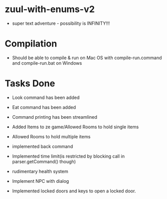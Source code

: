 # zuul-with-enums-v2
 - super text adventure - possibility is INFINITY!!!
  
# Compilation
 - Should be able to compile & run on Mac OS with compile-run.command and compile-run.bat on Windows

# Tasks Done
- Look command has been added

- Eat command has been added
- Command printing has been streamlined

- Added Items to ze game/Allowed Rooms to hold single items
- Allowed Rooms to hold multiple items
- implemented back command

- Implemented time limit(is restricted by blocking call in parser.getCommand() though)
- rudimentary health system
- Implement NPC with dialog
- Implemented locked doors and keys to open a locked door.